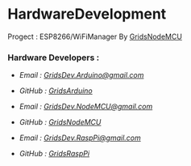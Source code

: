 # HardwareDevelopment

Progect : ESP8266/WiFiManager By [GridsNodeMCU](https://github.com/GridsNodeMCU)

### Hardware Developers : 

  + *Email : GridsDev.Arduino@gmail.com*

  + *GitHub : [GridsArduino](https://github.com/GridsArduino)*

  + *Email : GridsDev.NodeMCU@gmail.com*

  + *GitHub : [GridsNodeMCU](https://github.com/GridsNodeMCU)*

  + *Email : GridsDev.RaspPi@gmail.com*

  + *GitHub : [GridsRaspPi](https://github.com/GridsRaspPi)*

